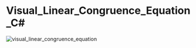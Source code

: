 # Visual_Linear_Congruence_Equation_C#

![visual_linear_congruence_equation](https://user-images.githubusercontent.com/17005432/38930264-370c6316-4307-11e8-9adf-b534526998d9.PNG)
